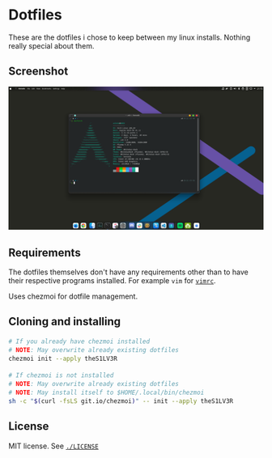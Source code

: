 # Dotfiles

These are the dotfiles i chose to keep between my linux installs. Nothing really special about them.

## Screenshot

![screenshot of desktop](./screenshot.png)

## Requirements

The dotfiles themselves don't have any requirements other than to have their
respective programs installed. For example `vim` for [`vimrc`](./vimrc).

Uses chezmoi for dotfile management.

## Cloning and installing

```bash
# If you already have chezmoi installed
# NOTE: May overwrite already existing dotfiles
chezmoi init --apply theS1LV3R

# If chezmoi is not installed
# NOTE: May overwrite already existing dotfiles
# NOTE: May install itself to $HOME/.local/bin/chezmoi
sh -c "$(curl -fsLS git.io/chezmoi)" -- init --apply theS1LV3R
```

## License

MIT license. See [`./LICENSE`](./LICENSE)
